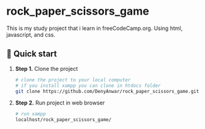# rock_paper_scissors_game

This is my study project that i learn in freeCodeCamp.org.
Using html, javascript, and css.

## 🚀 Quick start
1.  **Step 1.**
    Clone the project
    ```sh
    # clone the project to your local computer
    # if you install xampp you can clone in htdocs folder
    git clone https://github.com/DenyAnwar/rock_paper_scissors_game.git
    ```
1.  **Step 2.**
    Run project in web browser
    ```sh
    # run xampp 
    localhost/rock_paper_scissors_game/
    ```


